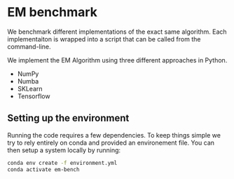 # EM benchmark

We benchmark different implementations of the exact same algorithm. Each implementaiton is wrapped into a script that can be called from the command-line.

We implement the EM Algorithm using three different approaches in Python.
  - NumPy
  - Numba
  - SKLearn
  - Tensorflow


## Setting up the environment

Running the code requires a few dependencies. To keep things simple we try to rely entirely on conda and provided an environement file. You can then setup a system locally by running:

```bash
conda env create -f environment.yml
conda activate em-bench
```